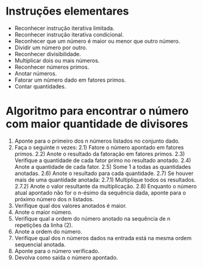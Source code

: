 # Instruções elementares
* Reconhecer instrução iterativa limitada.
* Reconhecer instrução iterativa condicional.
* Reconhecer que um número é maior ou menor que outro número.
* Dividir um número por outro.
* Reconhecer divisibilidade.
* Multiplicar dois ou mais números.
* Reconhecer números primos.
* Anotar números.
* Fatorar um número dado em fatores primos.
* Contar quantidades.
# Algoritmo para encontrar o número com maior quantidade de divisores
1) Aponte para o primeiro dos n números listados no conjunto dado.
2) Faça o seguinte n vezes:
    2.1) Fatore o número apontado em fatores primos.
    2.2) Anote o resultado da fatoração em fatores primos.
    2.3) Verifique a quantidade de cada fator primo no resultado anotado.
    2.4) Anote a quantidade de cada fator.
    2.5) Some 1 a todas as quantidades anotadas.
    2.6) Anote o resultado para cada quantidade.
    2.7) Se houver mais de uma quantidade anotada:
        2.7.1) Multiplique todos os resultados.
        2.7.2) Anote o valor resultante da multiplicação.
    2.8) Enquanto o número atual apontado não for o n-ésimo da sequência dada, aponte para o próximo número dos n listados.
3) Verifique qual dos valores anotados é maior.
4) Anote o maior número.
5) Verifique qual a ordem do número anotado na sequência de n repetições da linha (2).
6) Anote a ordem do número.
7) Verifique qual dos n números dados na entrada está na mesma ordem sequencial anotada.
8) Aponte para o número verificado.
9) Devolva como saída o número apontado.
